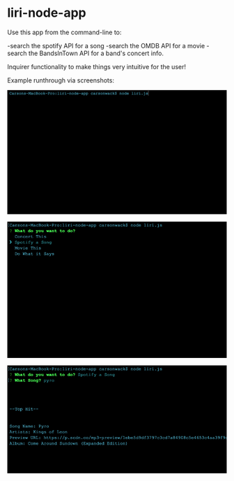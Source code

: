 # liri-node-app


Use this app from the command-line to:



-search the spotify API for a song
-search the OMDB API for a movie
-search the BandsInTown API for a band's concert info.







Inquirer functionality to make things very intuitive for the user!





Example runthrough via screenshots:

![Alt text](./images/1.png?raw=true "Optional Title")


![Alt text](./images/2.png?raw=true "Optional Title")


![Alt text](./images/3.png?raw=true "Optional Title")



